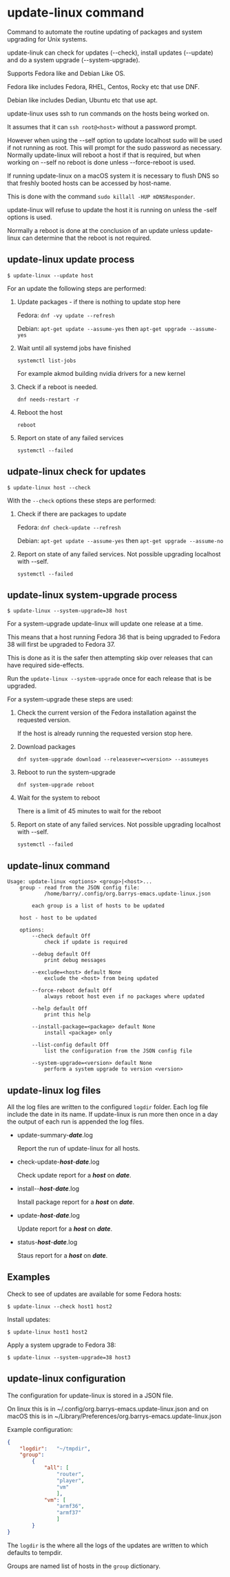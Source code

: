 # update-linux command

Command to automate the routine updating of packages and system upgrading for Unix systems.

update-linuk can check for updates (--check), install updates (--update) and do a system upgrade (--system-upgrade).

Supports Fedora like and Debian Like OS.

Fedora like includes Fedora, RHEL, Centos, Rocky etc that use DNF.

Debian like includes Dedian, Ubuntu etc that use apt.

update-linux uses ssh to run commands on the hosts being worked on.

It assumes that it can `ssh root@<host>` without a password prompt.

However when using the --self option to update localhost sudo will be used if not running as root. This will prompt for the sudo password as necessary.
Normally update-linux will reboot a host if that is required, but when working on --self no reboot is done unless --force-reboot is used.

If running update-linux on a macOS system it is necessary to flush DNS so that freshly booted hosts can be accessed by host-name.

This is done with the command `sudo killall -HUP mDNSResponder`.

update-linux will refuse to update the host it is running on unless the -self options is used.

Normally a reboot is done at the conclusion of an update unless update-linux can determine that the reboot is not required.

## update-linux update process

```
$ update-linux --update host
```

For an update the following steps are performed:

1. Update packages  - if there is nothing to update stop here

    Fedora: `dnf -vy update --refresh`

    Debian: `apt-get update --assume-yes` then `apt-get upgrade --assume-yes`

1. Wait until all systemd jobs have finished

    `systemctl list-jobs`

    For example akmod building nvidia drivers for a new kernel

1. Check if a reboot is needed.

    `dnf needs-restart -r`

1. Reboot the host

    `reboot`

1. Report on state of any failed services

    `systemctl --failed`

## udpate-linux check for updates

```
$ update-linux host --check
```

With the `--check` options these steps are performed:

1. Check if there are packages to update

    Fedora: `dnf check-update --refresh`

    Debian: `apt-get update --assume-yes` then `apt-get upgrade --assume-no`

1. Report on state of any failed services. Not possible upgrading localhost with --self.

    `systemctl --failed`

## update-linux system-upgrade process

```
$ update-linux --system-upgrade=38 host
```

For a system-upgrade update-linux will update one release at a time.

This means that a host running Fedora 36 that is being upgraded to Fedora 38 will first be upgraded to Fedora 37.

This is done as it is the safer then attempting skip over releases that can have required side-effects.

Run the `update-linux --system-upgrade` once for each release that is be upgraded.

For a system-upgrade these steps are used:

1. Check the current version of the Fedora installation against the requested version.

    If the host is already running the requested version stop here.

1. Download packages

    `dnf system-upgrade download --releasever=<version> --assumeyes`

1. Reboot to run the system-upgrade

    `dnf system-upgrade reboot`

1. Wait for the system to reboot

    There is a limit of 45 minutes to wait for the reboot

1. Report on state of any failed services. Not possible upgrading localhost with --self.

    `systemctl --failed`

## update-linux command

```
Usage: update-linux <options> <group>|<host>...
    group - read from the JSON config file:
            /home/barry/.config/org.barrys-emacs.update-linux.json

        each group is a list of hosts to be updated

    host - host to be updated

    options:
        --check default Off
            check if update is required

        --debug default Off
            print debug messages

        --exclude=<host> default None
            exclude the <host> from being updated

        --force-reboot default Off
            always reboot host even if no packages where updated

        --help default Off
            print this help

        --install-package=<package> default None
            install <package> only

        --list-config default Off
            list the configuration from the JSON config file

        --system-upgrade=<version> default None
            perform a system upgrade to version <version>
```

## update-linux log files

All the log files are written to the configured `logdir` folder.
Each log file include the date in its name.
If update-linux is run more then once in a day the output of each run is appended the log files.

* update-summary-***date***.log

    Report the run of update-linux for all hosts.

* check-update-***host***-***date***.log

    Check update report for a ***host*** on ***date***.

* install--***host***-***date***.log

    Install package report for a ***host*** on ***date***.

* update-***host***-***date***.log

    Update report for a ***host*** on ***date***.

* status-***host***-***date***.log

    Staus report for a ***host*** on ***date***.

## Examples

Check to see of updates are available for some Fedora hosts:

```
$ update-linux --check host1 host2
```

Install updates:

```
$ update-linux host1 host2
```

Apply a system upgrade to Fedora 38:

```
$ update-linux --system-upgrade=38 host3
```

## update-linux configuration

The configuration for update-linux is stored in a JSON file.

On linux this is in ~/.config/org.barrys-emacs.update-linux.json and
on macOS this is in ~/Library/Preferences/org.barrys-emacs.update-linux.json

Example configuration:

```json
{
    "logdir":   "~/tmpdir",
    "group":
        {
            "all": [
                "router",
                "player",
                "vm"
                ],
            "vm": [
                "armf36",
                "armf37"
                ]
        }
}

```

The `logdir` is the where all the logs of the updates are written to which defaults to tempdir.

Groups are named list of hosts in the `group` dictionary.
